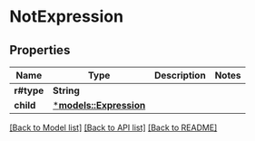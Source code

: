 # NotExpression

## Properties
Name | Type | Description | Notes
------------ | ------------- | ------------- | -------------
**r#type** | **String** |  | 
**child** | [***models::Expression**](Expression.md) |  | 

[[Back to Model list]](../README.md#documentation-for-models) [[Back to API list]](../README.md#documentation-for-api-endpoints) [[Back to README]](../README.md)


